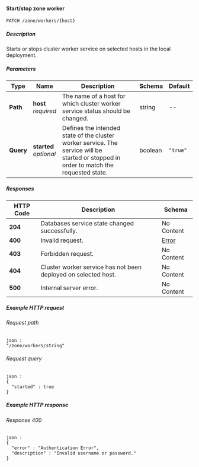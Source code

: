 
<a name="patch_zone_workers_host"></a>
#### Start/stop zone worker
```
PATCH /zone/workers/{host}
```


##### Description
Starts or stops cluster worker service on selected hosts in the local deployment.


##### Parameters

|Type|Name|Description|Schema|Default|
|---|---|---|---|---|
|**Path**|**host**  <br>*required*|The name of a host for which cluster worker service status should be changed.|string|--|
|**Query**|**started**  <br>*optional*|Defines the intended state of the cluster worker service. The service will be<br>started or stopped in order to match the requested state.|boolean|`"true"`|


##### Responses

|HTTP Code|Description|Schema|
|---|---|---|
|**204**|Databases service state changed successfully.|No Content|
|**400**|Invalid request.|[Error](../definitions/Error.md#error)|
|**403**|Forbidden request.|No Content|
|**404**|Cluster worker service has not been deployed on selected host.|No Content|
|**500**|Internal server error.|No Content|


##### Example HTTP request

###### Request path
```
json :
"/zone/workers/string"
```


###### Request query
```
json :
{
  "started" : true
}
```


##### Example HTTP response

###### Response 400
```
json :
{
  "error" : "Authentication Error",
  "description" : "Invalid username or password."
}
```



